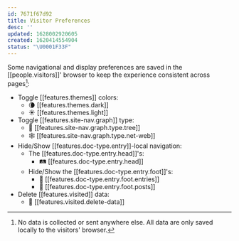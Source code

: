 ```yaml
---
id: 7671f67d92
title: Visitor Preferences
desc: ''
updated: 1628002920605
created: 1620414554904
status: "\U0001F33F"
---
```


Some navigational and display preferences are saved in the [[people.visitors]]' browser to keep the experience consistent across pages[^no-worries]:

- Toggle [[features.themes]] colors: 
  - 🌘 [[features.themes.dark]]
  - ☀️ [[features.themes.light]]
- Toggle [[features.site-nav.graph]] type:
  - 🌳 [[features.site-nav.graph.type.tree]]
  - 🕸 [[features.site-nav.graph.type.net-web]]
- Hide/Show [[features.doc-type.entry]]-local navigation:
  - The [[features.doc-type.entry.head]]'s:
    - 🛤 [[features.doc-type.entry.head]]
  - Hide/Show the [[features.doc-type.entry.foot]]'s: 
    - 🚏 [[features.doc-type.entry.foot.entries]]
    - 🧺 [[features.doc-type.entry.foot.posts]]
- Delete [[features.visited]] data:
  - 🧹 [[features.visited.delete-data]]

[^no-worries]: No data is collected or sent anywhere else. All data are only saved locally to the visitors' browser.
